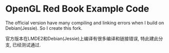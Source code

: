 OpenGL Red Book Example Code
============================

The official version have many compiling and linking errors when I build on Debian(Jessie). So I create this fork.

官方版本在LMDE2和Debian(Jessie)上编译有很多编译和链接错误, 特此建此分支, 已经测试通过.
